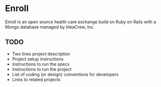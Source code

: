 # Enroll

Enroll is an open source health care exchange build on Ruby on Rails with a Mongo database managed by IdeaCrew, Inc.

## TODO 
* Two lines project description
* Project setup instructions
* Instructions to run the specs
* Instructions to run the project
* List of coding (or design) conventions for developers
* Links to related projects
